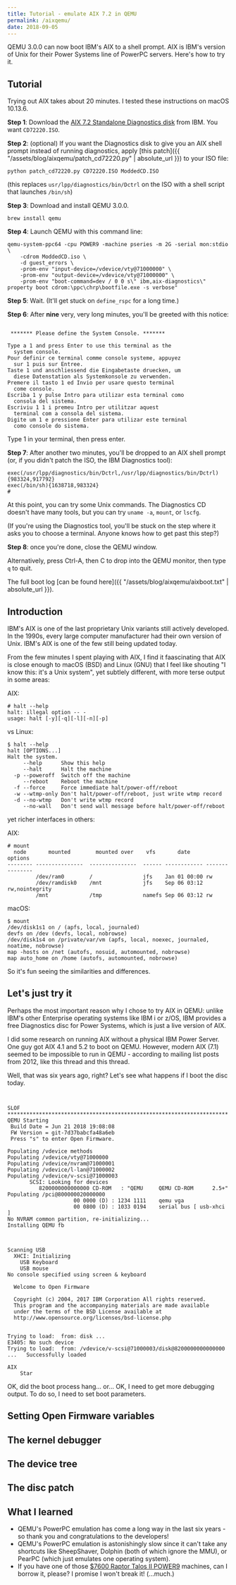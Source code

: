 ```yaml
---
title: Tutorial - emulate AIX 7.2 in QEMU
permalink: /aixqemu/
date: 2018-09-05
---
```


QEMU 3.0.0 can now boot IBM's AIX to a shell prompt. AIX is IBM's version of Unix for their Power Systems line of PowerPC servers. Here's how to try it.

## Tutorial

Trying out AIX takes about 20 minutes. I tested these instructions on macOS 10.13.6.

**Step 1**: Download the [AIX 7.2 Standalone Diagnostics disk](https://www-304.ibm.com/webapp/set2/sas/f/diags/download/home.html) from IBM. You want `CD72220.ISO`.

**Step 2**: (optional) If you want the Diagnostics disk to give you an AIX shell prompt instead of running diagnostics, apply [this patch]({{ "/assets/blog/aixqemu/patch_cd72220.py" | absolute_url }}) to your ISO file:

```
python patch_cd72220.py CD72220.ISO ModdedCD.ISO
```

(this replaces `usr/lpp/diagnostics/bin/Dctrl` on the ISO with a shell script that launches `/bin/sh`)

**Step 3**: Download and install QEMU 3.0.0.

```
brew install qemu
```

**Step 4**: Launch QEMU with this command line:

```
qemu-system-ppc64 -cpu POWER9 -machine pseries -m 2G -serial mon:stdio \
	-cdrom ModdedCD.iso \
	-d guest_errors \
	-prom-env "input-device=/vdevice/vty@71000000" \
	-prom-env "output-device=/vdevice/vty@71000000" \
	-prom-env "boot-command=dev / 0 0 s\" ibm,aix-diagnostics\" property boot cdrom:\ppc\chrp\bootfile.exe -s verbose"
```

**Step 5**: Wait. (It'll get stuck on `define_rspc` for a long time.)

**Step 6**: After **nine** very, very long minutes, you'll be greeted with this notice:

```

 ******* Please define the System Console. *******

Type a 1 and press Enter to use this terminal as the
  system console.
Pour definir ce terminal comme console systeme, appuyez
  sur 1 puis sur Entree.
Taste 1 und anschliessend die Eingabetaste druecken, um
  diese Datenstation als Systemkonsole zu verwenden.
Premere il tasto 1 ed Invio per usare questo terminal
  come console.
Escriba 1 y pulse Intro para utilizar esta terminal como
  consola del sistema.
Escriviu 1 1 i premeu Intro per utilitzar aquest
  terminal com a consola del sistema.
Digite um 1 e pressione Enter para utilizar este terminal
  como console do sistema.

```

Type 1 in your terminal, then press enter.

**Step 7**: After another two minutes, you'll be dropped to an AIX shell prompt (or, if you didn't patch the ISO, the IBM Diagnostics tool):

```
exec(/usr/lpp/diagnostics/bin/Dctrl,/usr/lpp/diagnostics/bin/Dctrl){983324,917792}
exec(/bin/sh){1638718,983324}
#
```

At this point, you can try some Unix commands. The Diagnostics CD doesn't have many tools, but you can try `uname -a`, `mount`, or `lscfg`.

(If you're using the Diagnostics tool, you'll be stuck on the step where it asks you to choose a terminal. Anyone knows how to get past this step?)

**Step 8**: once you're done, close the QEMU window.

Alternatively, press Ctrl-A, then C to drop into the QEMU monitor, then type `q` to quit.

The full boot log [can be found here]({{ "/assets/blog/aixqemu/aixboot.txt" | absolute_url }}).

## Introduction

IBM's AIX is one of the last proprietary Unix variants still actively developed. In the 1990s, every large computer manufacturer had their own version of Unix. IBM's AIX is one of the few still being updated today.

From the few minutes I spent playing with AIX, I find it faascinating that AIX is close enough to macOS (BSD) and Linux (GNU) that I feel like shouting "I know this: it's a Unix system", yet subtlely different, with more terse output in some areas:

AIX:
```
# halt --help
halt: illegal option -- -
usage: halt [-y][-q][-l][-n][-p]
```

vs Linux:

```
$ halt --help
halt [OPTIONS...]
Halt the system.
     --help      Show this help
     --halt      Halt the machine
  -p --poweroff  Switch off the machine
     --reboot    Reboot the machine
  -f --force     Force immediate halt/power-off/reboot
  -w --wtmp-only Don't halt/power-off/reboot, just write wtmp record
  -d --no-wtmp   Don't write wtmp record
     --no-wall   Don't send wall message before halt/power-off/reboot
```

yet richer interfaces in others:

AIX:

```
# mount
  node       mounted        mounted over    vfs       date        options      
-------- ---------------  ---------------  ------ ------------ --------------- 
         /dev/ram0        /                jfs    Jan 01 00:00 rw              
         /dev/ramdisk0    /mnt             jfs    Sep 06 03:12 rw,nointegrity  
         /mnt             /tmp             namefs Sep 06 03:12 rw    
```

macOS:

```
$ mount
/dev/disk1s1 on / (apfs, local, journaled)
devfs on /dev (devfs, local, nobrowse)
/dev/disk1s4 on /private/var/vm (apfs, local, noexec, journaled, noatime, nobrowse)
map -hosts on /net (autofs, nosuid, automounted, nobrowse)
map auto_home on /home (autofs, automounted, nobrowse)
```

So it's fun seeing the similarities and differences.

## Let's just try it

Perhaps the most important reason why I chose to try AIX in QEMU: unlike IBM's other Enterprise operating systems like IBM i or z/OS, IBM provides a free Diagnostics disc for Power Systems, which is just a live version of AIX.

I did some research on running AIX without a physical IBM Power Server. One guy got AIX 4.1 and 5.2 to boot on QEMU. However, modern AIX (7.1) seemed to be impossible to run in QEMU - according to mailing list posts from 2012, like this thread and this thread.

Well, that was six years ago, right? Let's see what happens if I boot the disc today.

```


SLOF **********************************************************************
QEMU Starting
 Build Date = Jun 21 2018 19:08:08
 FW Version = git-7d37babcfa48a6eb
 Press "s" to enter Open Firmware.

Populating /vdevice methods
Populating /vdevice/vty@71000000
Populating /vdevice/nvram@71000001
Populating /vdevice/l-lan@71000002
Populating /vdevice/v-scsi@71000003
       SCSI: Looking for devices
          8200000000000000 CD-ROM   : "QEMU     QEMU CD-ROM      2.5+"
Populating /pci@800000020000000
                     00 0000 (D) : 1234 1111    qemu vga
                     00 0800 (D) : 1033 0194    serial bus [ usb-xhci ]
No NVRAM common partition, re-initializing...
Installing QEMU fb



Scanning USB 
  XHCI: Initializing
    USB Keyboard 
    USB mouse 
No console specified using screen & keyboard
     
  Welcome to Open Firmware

  Copyright (c) 2004, 2017 IBM Corporation All rights reserved.
  This program and the accompanying materials are made available
  under the terms of the BSD License available at
  http://www.opensource.org/licenses/bsd-license.php


Trying to load:  from: disk ... 
E3405: No such device
Trying to load:  from: /vdevice/v-scsi@71000003/disk@8200000000000000 ...   Successfully loaded

AIX 
    Star
```

OK, did the boot process hang... or... OK, I need to get more debugging output. To do so, I need to set boot parameters.

## Setting Open Firmware variables



## The kernel debugger

## The device tree

## The disc patch

## What I learned

- QEMU's PowerPC emulation has come a long way in the last six years - so thank you and congratulations to the developers!
- QEMU's PowerPC emulation is astonishingly slow since it can't take any shortcuts like SheepShaver, Dolphin (both of which ignore the MMU), or PearPC (which just emulates one operating system).
- If you have one of those [$7600 Raptor Talos II POWER9](http://tenfourfox.blogspot.com/2018/05/a-semi-review-of-raptor-talos-ii.html) machines, can I borrow it, please? I promise I won't break it! (...much.)